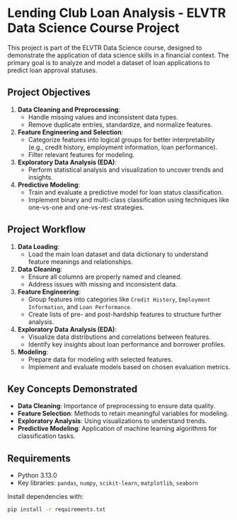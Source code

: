 # Lending Club Loan Analysis - ELVTR Data Science Course Project

This project is part of the ELVTR Data Science course, designed to demonstrate the application of data science skills in a financial context. The primary goal is to analyze and model a dataset of loan applications to predict loan approval statuses.

## Project Objectives

1. **Data Cleaning and Preprocessing**: 
   - Handle missing values and inconsistent data types.
   - Remove duplicate entries, standardize, and normalize features.
2. **Feature Engineering and Selection**:
   - Categorize features into logical groups for better interpretability (e.g., credit history, employment information, loan performance).
   - Filter relevant features for modeling.
3. **Exploratory Data Analysis (EDA)**:
   - Perform statistical analysis and visualization to uncover trends and insights.
4. **Predictive Modeling**:
   - Train and evaluate a predictive model for loan status classification.
   - Implement binary and multi-class classification using techniques like one-vs-one and one-vs-rest strategies.

## Project Workflow

1. **Data Loading**:
   - Load the main loan dataset and data dictionary to understand feature meanings and relationships.
2. **Data Cleaning**:
   - Ensure all columns are properly named and cleaned.
   - Address issues with missing and inconsistent data.
3. **Feature Engineering**:
   - Group features into categories like `Credit History`, `Employment Information`, and `Loan Performance`.
   - Create lists of pre- and post-hardship features to structure further analysis.
4. **Exploratory Data Analysis (EDA)**:
   - Visualize data distributions and correlations between features.
   - Identify key insights about loan performance and borrower profiles.
5. **Modeling**:
   - Prepare data for modeling with selected features.
   - Implement and evaluate models based on chosen evaluation metrics.

## Key Concepts Demonstrated

- **Data Cleaning**: Importance of preprocessing to ensure data quality.
- **Feature Selection**: Methods to retain meaningful variables for modeling.
- **Exploratory Analysis**: Using visualizations to understand trends.
- **Predictive Modeling**: Application of machine learning algorithms for classification tasks.

## Requirements

- Python 3.13.0
- Key libraries: `pandas`, `numpy`, `scikit-learn`, `matplotlib`, `seaborn`

Install dependencies with:
```bash
pip install -r requirements.txt
